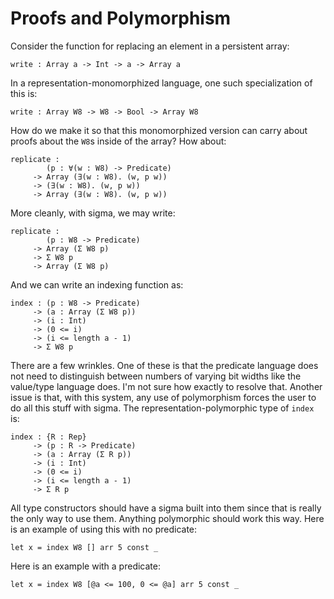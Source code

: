# Proofs and Polymorphism

Consider the function for replacing an element in a persistent array:

    write : Array a -> Int -> a -> Array a

In a representation-monomorphized language, one such specialization of this is:

    write : Array W8 -> W8 -> Bool -> Array W8

How do we make it so that this monomorphized version can carry about proofs
about the `W8`s inside of the array? How about:

    replicate :
            (p : ∀(w : W8) -> Predicate)
         -> Array (∃(w : W8). (w, p w))
         -> (∃(w : W8). (w, p w))
         -> Array (∃(w : W8). (w, p w))

More cleanly, with sigma, we may write:

    replicate :
            (p : W8 -> Predicate)
         -> Array (Σ W8 p)
         -> Σ W8 p
         -> Array (Σ W8 p)

And we can write an indexing function as:

    index : (p : W8 -> Predicate)
         -> (a : Array (Σ W8 p))
         -> (i : Int)
         -> (0 <= i)
         -> (i <= length a - 1)
         -> Σ W8 p

There are a few wrinkles. One of these is that the predicate language does not
need to distinguish between numbers of varying bit widths like the value/type
language does. I'm not sure how exactly to resolve that. Another issue is that,
with this system, any use of polymorphism forces the user to do all this stuff
with sigma. The representation-polymorphic type of `index` is:

    index : {R : Rep}
         -> (p : R -> Predicate)
         -> (a : Array (Σ R p))
         -> (i : Int)
         -> (0 <= i)
         -> (i <= length a - 1)
         -> Σ R p

All type constructors should have a sigma built into them since that is really
the only way to use them. Anything polymorphic should work this way. Here is
an example of using this with no predicate:

    let x = index W8 [] arr 5 const _

Here is an example with a predicate:

    let x = index W8 [@a <= 100, 0 <= @a] arr 5 const _
